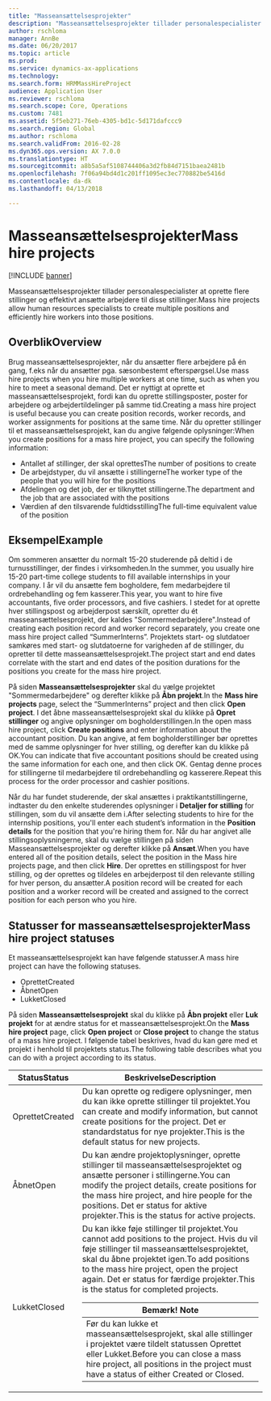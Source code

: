 ```yaml
---
title: "Masseansættelsesprojekter"
description: "Masseansættelsesprojekter tillader personalespecialister at oprette flere stillinger og effektivt ansætte arbejdere til disse stillinger."
author: rschloma
manager: AnnBe
ms.date: 06/20/2017
ms.topic: article
ms.prod: 
ms.service: dynamics-ax-applications
ms.technology: 
ms.search.form: HRMMassHireProject
audience: Application User
ms.reviewer: rschloma
ms.search.scope: Core, Operations
ms.custom: 7481
ms.assetid: 5f5eb271-76eb-4305-bd1c-5d171dafccc9
ms.search.region: Global
ms.author: rschloma
ms.search.validFrom: 2016-02-28
ms.dyn365.ops.version: AX 7.0.0
ms.translationtype: HT
ms.sourcegitcommit: a8b5a5af5108744406a3d2fb84d7151baea2481b
ms.openlocfilehash: 7f06a94bd4d1c201ff1095ec3ec770882be5416d
ms.contentlocale: da-dk
ms.lasthandoff: 04/13/2018

---
```


# <a name="mass-hire-projects"></a><span data-ttu-id="10ffa-103">Masseansættelsesprojekter</span><span class="sxs-lookup"><span data-stu-id="10ffa-103">Mass hire projects</span></span>

[!INCLUDE [banner](../includes/banner.md)]

<span data-ttu-id="10ffa-104">Masseansættelsesprojekter tillader personalespecialister at oprette flere stillinger og effektivt ansætte arbejdere til disse stillinger.</span><span class="sxs-lookup"><span data-stu-id="10ffa-104">Mass hire projects allow human resources specialists to create multiple positions and efficiently hire workers into those positions.</span></span>

<a name="overview"></a><span data-ttu-id="10ffa-105">Overblik</span><span class="sxs-lookup"><span data-stu-id="10ffa-105">Overview</span></span>
--------

<span data-ttu-id="10ffa-106">Brug masseansættelsesprojekter, når du ansætter flere arbejdere på én gang, f.eks når du ansætter pga. sæsonbestemt efterspørgsel.</span><span class="sxs-lookup"><span data-stu-id="10ffa-106">Use mass hire projects when you hire multiple workers at one time, such as when you hire to meet a seasonal demand.</span></span> <span data-ttu-id="10ffa-107">Det er nyttigt at oprette et masseansættelsesprojekt, fordi kan du oprette stillingsposter, poster for arbejdere og arbejdertildelinger på samme tid.</span><span class="sxs-lookup"><span data-stu-id="10ffa-107">Creating a mass hire project is useful because you can create position records, worker records, and worker assignments for positions at the same time.</span></span> <span data-ttu-id="10ffa-108">Når du opretter stillinger til et masseansættelsesprojekt, kan du angive følgende oplysninger:</span><span class="sxs-lookup"><span data-stu-id="10ffa-108">When you create positions for a mass hire project, you can specify the following information:</span></span>
-   <span data-ttu-id="10ffa-109">Antallet af stillinger, der skal oprettes</span><span class="sxs-lookup"><span data-stu-id="10ffa-109">The number of positions to create</span></span>
-   <span data-ttu-id="10ffa-110">De arbejdstyper, du vil ansætte i stillingerne</span><span class="sxs-lookup"><span data-stu-id="10ffa-110">The worker type of the people that you will hire for the positions</span></span>
-   <span data-ttu-id="10ffa-111">Afdelingen og det job, der er tilknyttet stillingerne.</span><span class="sxs-lookup"><span data-stu-id="10ffa-111">The department and the job that are associated with the positions</span></span>
-   <span data-ttu-id="10ffa-112">Værdien af den tilsvarende fuldtidsstilling</span><span class="sxs-lookup"><span data-stu-id="10ffa-112">The full-time equivalent value of the position</span></span>

## <a name="example"></a><span data-ttu-id="10ffa-113">Eksempel</span><span class="sxs-lookup"><span data-stu-id="10ffa-113">Example</span></span>
<span data-ttu-id="10ffa-114">Om sommeren ansætter du normalt 15-20 studerende på deltid i de turnusstillinger, der findes i virksomheden.</span><span class="sxs-lookup"><span data-stu-id="10ffa-114">In the summer, you usually hire 15-20 part-time college students to fill available internships in your company.</span></span> <span data-ttu-id="10ffa-115">I år vil du ansætte fem bogholdere, fem medarbejdere til ordrebehandling og fem kasserer.</span><span class="sxs-lookup"><span data-stu-id="10ffa-115">This year, you want to hire five accountants, five order processors, and five cashiers.</span></span> <span data-ttu-id="10ffa-116">I stedet for at oprette hver stillingspost og arbejderpost særskilt, opretter du ét masseansættelsesprojekt, der kaldes "Sommermedarbejdere".</span><span class="sxs-lookup"><span data-stu-id="10ffa-116">Instead of creating each position record and worker record separately, you create one mass hire project called “SummerInterns”.</span></span> <span data-ttu-id="10ffa-117">Projektets start- og slutdatoer samkøres med start- og slutdatoerne for varigheden af de stillinger, du opretter til dette masseansættelsesprojekt.</span><span class="sxs-lookup"><span data-stu-id="10ffa-117">The project start and end dates correlate with the start and end dates of the position durations for the positions you create for the mass hire project.</span></span> 

<span data-ttu-id="10ffa-118">På siden **Masseansættelsesprojekter** skal du vælge projektet "Sommermedarbejdere" og derefter klikke på **Åbn projekt**.</span><span class="sxs-lookup"><span data-stu-id="10ffa-118">In the **Mass hire projects** page, select the “SummerInterns” project and then click **Open project**.</span></span> <span data-ttu-id="10ffa-119">I det åbne masseansættelsesprojekt skal du klikke på **Opret stillinger** og angive oplysninger om bogholderstillingen.</span><span class="sxs-lookup"><span data-stu-id="10ffa-119">In the open mass hire project, click **Create positions** and enter information about the accountant position.</span></span> <span data-ttu-id="10ffa-120">Du kan angive, at fem bogholderstillinger bør oprettes med de samme oplysninger for hver stilling, og derefter kan du klikke på OK.</span><span class="sxs-lookup"><span data-stu-id="10ffa-120">You can indicate that five accountant positions should be created using the same information for each one, and then click OK.</span></span> <span data-ttu-id="10ffa-121">Gentag denne proces for stillingerne til medarbejdere til ordrebehandling og kasserere.</span><span class="sxs-lookup"><span data-stu-id="10ffa-121">Repeat this process for the order processor and cashier positions.</span></span> 

<span data-ttu-id="10ffa-122">Når du har fundet studerende, der skal ansættes i praktikantstillingerne, indtaster du den enkelte studerendes oplysninger i **Detaljer for stilling** for stillingen, som du vil ansætte dem i.</span><span class="sxs-lookup"><span data-stu-id="10ffa-122">After selecting students to hire for the internship positions, you'll enter each student’s information in the **Position details** for the position that you're hiring them for.</span></span> <span data-ttu-id="10ffa-123">Når du har angivet alle stillingsoplysningerne, skal du vælge stillingen på siden Masseansættelsesprojekter og derefter klikke på **Ansæt**.</span><span class="sxs-lookup"><span data-stu-id="10ffa-123">When you have entered all of the position details, select the position in the Mass hire projects page, and then click **Hire**.</span></span> <span data-ttu-id="10ffa-124">Der oprettes en stillingspost for hver stilling, og der oprettes og tildeles en arbejderpost til den relevante stilling for hver person, du ansætter.</span><span class="sxs-lookup"><span data-stu-id="10ffa-124">A position record will be created for each position and a worker record will be created and assigned to the correct position for each person who you hire.</span></span>

## <a name="mass-hire-project-statuses"></a><span data-ttu-id="10ffa-125">Statusser for masseansættelsesprojekter</span><span class="sxs-lookup"><span data-stu-id="10ffa-125">Mass hire project statuses</span></span>
<span data-ttu-id="10ffa-126">Et masseansættelsesprojekt kan have følgende statusser.</span><span class="sxs-lookup"><span data-stu-id="10ffa-126">A mass hire project can have the following statuses.</span></span>
-   <span data-ttu-id="10ffa-127">Oprettet</span><span class="sxs-lookup"><span data-stu-id="10ffa-127">Created</span></span>
-   <span data-ttu-id="10ffa-128">Åbnet</span><span class="sxs-lookup"><span data-stu-id="10ffa-128">Open</span></span>
-   <span data-ttu-id="10ffa-129">Lukket</span><span class="sxs-lookup"><span data-stu-id="10ffa-129">Closed</span></span>

<span data-ttu-id="10ffa-130">På siden **Masseansættelsesprojekt** skal du klikke på **Åbn projekt** eller **Luk projekt** for at ændre status for et masseansættelsesprojekt.</span><span class="sxs-lookup"><span data-stu-id="10ffa-130">On the **Mass hire project** page, click **Open project** or **Close project** to change the status of a mass hire project.</span></span> <span data-ttu-id="10ffa-131">I følgende tabel beskrives, hvad du kan gøre med et projekt i henhold til projektets status.</span><span class="sxs-lookup"><span data-stu-id="10ffa-131">The following table describes what you can do with a project according to its status.</span></span>

<table>
<thead>
<tr class="header">
<th><span data-ttu-id="10ffa-132">Status</span><span class="sxs-lookup"><span data-stu-id="10ffa-132">Status</span></span></th>
<th><span data-ttu-id="10ffa-133">Beskrivelse</span><span class="sxs-lookup"><span data-stu-id="10ffa-133">Description</span></span></th>
</tr>
</thead>
<tbody>
<tr class="odd">
<td><span data-ttu-id="10ffa-134">Oprettet</span><span class="sxs-lookup"><span data-stu-id="10ffa-134">Created</span></span></td>
<td><span data-ttu-id="10ffa-135">Du kan oprette og redigere oplysninger, men du kan ikke oprette stillinger til projektet.</span><span class="sxs-lookup"><span data-stu-id="10ffa-135">You can create and modify information, but cannot create positions for the project.</span></span> <span data-ttu-id="10ffa-136">Det er standardstatus for nye projekter.</span><span class="sxs-lookup"><span data-stu-id="10ffa-136">This is the default status for new projects.</span></span></td>
</tr>
<tr class="even">
<td><span data-ttu-id="10ffa-137">Åbnet</span><span class="sxs-lookup"><span data-stu-id="10ffa-137">Open</span></span></td>
<td><span data-ttu-id="10ffa-138">Du kan ændre projektoplysninger, oprette stillinger til masseansættelsesprojektet og ansætte personer i stillingerne.</span><span class="sxs-lookup"><span data-stu-id="10ffa-138">You can modify the project details, create positions for the mass hire project, and hire people for the positions.</span></span> <span data-ttu-id="10ffa-139">Det er status for aktive projekter.</span><span class="sxs-lookup"><span data-stu-id="10ffa-139">This is the status for active projects.</span></span></td>
</tr>
<tr class="odd">
<td><span data-ttu-id="10ffa-140">Lukket</span><span class="sxs-lookup"><span data-stu-id="10ffa-140">Closed</span></span></td>
<td><span data-ttu-id="10ffa-141">Du kan ikke føje stillinger til projektet.</span><span class="sxs-lookup"><span data-stu-id="10ffa-141">You cannot add positions to the project.</span></span> <span data-ttu-id="10ffa-142">Hvis du vil føje stillinger til masseansættelsesprojektet, skal du åbne projektet igen.</span><span class="sxs-lookup"><span data-stu-id="10ffa-142">To add positions to the mass hire project, open the project again.</span></span> <span data-ttu-id="10ffa-143">Det er status for færdige projekter.</span><span class="sxs-lookup"><span data-stu-id="10ffa-143">This is the status for completed projects.</span></span>
<div class="alert">
<table>
<thead>
<tr class="header">
<th><span data-ttu-id="10ffa-144"><strong>Bemærk! </strong></span><span class="sxs-lookup"><span data-stu-id="10ffa-144"><strong>Note</strong></span></span></th>
</tr>
</thead>
<tbody>
<tr class="odd">
<td><span data-ttu-id="10ffa-145">Før du kan lukke et masseansættelsesprojekt, skal alle stillinger i projektet være tildelt statussen Oprettet eller Lukket.</span><span class="sxs-lookup"><span data-stu-id="10ffa-145">Before you can close a mass hire project, all positions in the project must have a status of either Created or Closed.</span></span></td>
</tr>
</tbody>
</table>
</div></td>
</tr>
</tbody>
</table>








